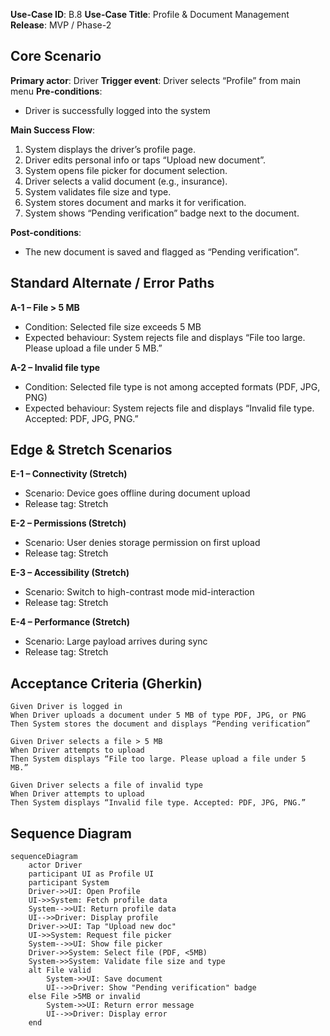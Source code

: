 **Use-Case ID**: B.8
**Use-Case Title**: Profile & Document Management
**Release**: MVP / Phase-2

## Core Scenario

**Primary actor**: Driver
**Trigger event**: Driver selects “Profile” from main menu
**Pre-conditions**:

* Driver is successfully logged into the system

**Main Success Flow**:

1. System displays the driver’s profile page.
2. Driver edits personal info or taps “Upload new document”.
3. System opens file picker for document selection.
4. Driver selects a valid document (e.g., insurance).
5. System validates file size and type.
6. System stores document and marks it for verification.
7. System shows “Pending verification” badge next to the document.

**Post-conditions**:

* The new document is saved and flagged as “Pending verification”.

## Standard Alternate / Error Paths

**A-1 – File > 5 MB**

* Condition: Selected file size exceeds 5 MB
* Expected behaviour: System rejects file and displays “File too large. Please upload a file under 5 MB.”

**A-2 – Invalid file type**

* Condition: Selected file type is not among accepted formats (PDF, JPG, PNG)
* Expected behaviour: System rejects file and displays “Invalid file type. Accepted: PDF, JPG, PNG.”

## Edge & Stretch Scenarios

**E-1 – Connectivity (Stretch)**

* Scenario: Device goes offline during document upload
* Release tag: Stretch

**E-2 – Permissions (Stretch)**

* Scenario: User denies storage permission on first upload
* Release tag: Stretch

**E-3 – Accessibility (Stretch)**

* Scenario: Switch to high-contrast mode mid-interaction
* Release tag: Stretch

**E-4 – Performance (Stretch)**

* Scenario: Large payload arrives during sync
* Release tag: Stretch

## Acceptance Criteria (Gherkin)

```gherkin
Given Driver is logged in
When Driver uploads a document under 5 MB of type PDF, JPG, or PNG
Then System stores the document and displays “Pending verification”

Given Driver selects a file > 5 MB
When Driver attempts to upload
Then System displays “File too large. Please upload a file under 5 MB.”

Given Driver selects a file of invalid type
When Driver attempts to upload
Then System displays “Invalid file type. Accepted: PDF, JPG, PNG.”
```

## Sequence Diagram

```mermaid
sequenceDiagram
    actor Driver
    participant UI as Profile UI
    participant System
    Driver->>UI: Open Profile
    UI->>System: Fetch profile data
    System-->>UI: Return profile data
    UI-->>Driver: Display profile
    Driver->>UI: Tap "Upload new doc"
    UI->>System: Request file picker
    System-->>UI: Show file picker
    Driver->>System: Select file (PDF, <5MB)
    System->>System: Validate file size and type
    alt File valid
        System->>UI: Save document
        UI-->>Driver: Show "Pending verification" badge
    else File >5MB or invalid
        System->>UI: Return error message
        UI-->>Driver: Display error
    end
```
